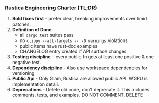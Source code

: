 ### Rustica Engineering Charter (TL;DR)
1. **Bold fixes first** – prefer clear, breaking improvements over timid patches.
2. **Definition of Done**  
   - all `cargo test` suites pass  
   - no `clippy --all-targets -- -D warnings` violations  
   - public items have rust-doc examples  
   - CHANGELOG entry created if API surface changes
3. **Testing discipline** – every public fn gets at least one positive & one negative test.
4. **Dependency discipline** - Also use workspace dependencies for versioning
5. **Public Api** - Only Glam, Rustica are allowed public API. WGPU is implementation detail.
6. **Deprecations** - Delete old code, don't deprecate it. This includes comments, tests, and examples. DO NOT COMMENT, DELETE